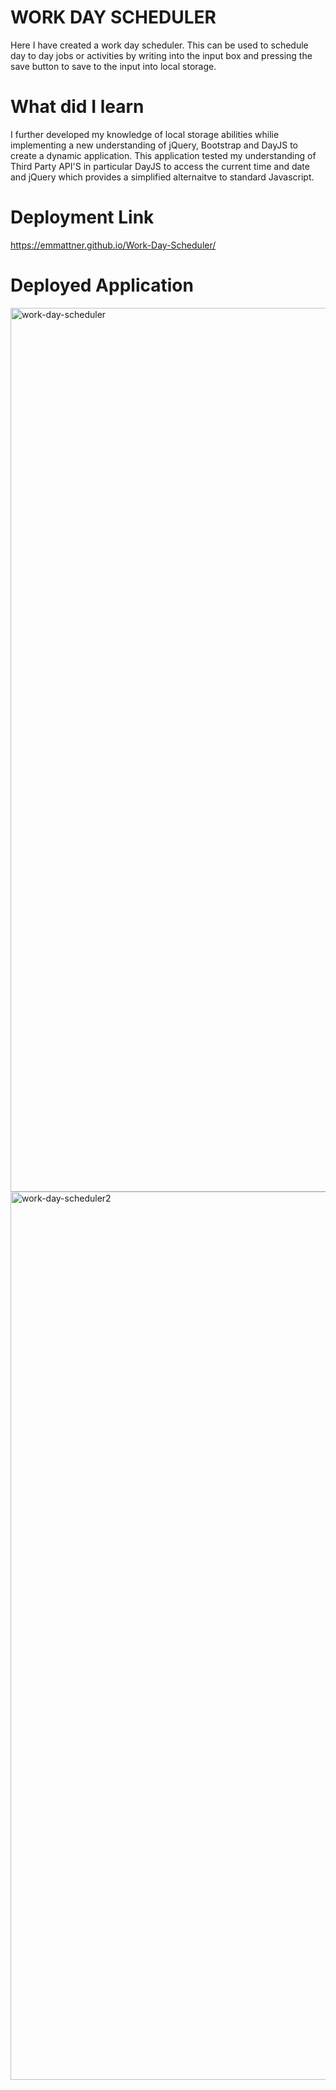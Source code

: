 # WORK DAY SCHEDULER 

Here I have created a work day scheduler. This can be used to schedule day to day jobs or activities by writing into the input box and pressing the save button to save to the input into local storage. 

# What did I learn

I further developed my knowledge of local storage abilities whilie implementing a new understanding of jQuery, Bootstrap and DayJS to create a dynamic application.
This application tested my understanding of Third Party API'S in particular DayJS to access the current time and date and jQuery which provides a simplified alternaitve to standard Javascript.

# Deployment Link

 https://emmattner.github.io/Work-Day-Scheduler/
 
 # Deployed Application

<img width="1414" alt="work-day-scheduler" src="https://user-images.githubusercontent.com/78684306/113718224-968ad180-972b-11eb-97ce-03d850ead16f.png"> <img width="1421" alt="work-day-scheduler2" src="https://user-images.githubusercontent.com/78684306/113718261-9ee30c80-972b-11eb-90d6-baf7301282aa.png">



